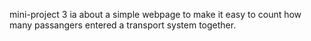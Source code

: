 mini-project 3 ia about a simple webpage to make it easy to count how many passangers entered a transport system together.
